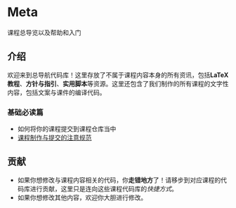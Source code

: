 # Meta
课程总导览以及帮助和入门

## 介绍

欢迎来到总导航代码库！这里存放了不属于课程内容本身的所有资讯，包括**LaTeX教程**、**方针与指引**、**实用脚本**等资源。这里还包含了我们制作的所有课程的文字性内容，包括文案与课件的编译代码。

### 基础必读篇
* 如何将你的课程提交到课程仓库当中
* [课程制作与提交的注意规范](Guideline/Course.md)

## 贡献

* 如果你想修改与课程内容相关的代码，你**走错地方**了！请移步到对应课程的代码库进行贡献，这里只是连向这些课程代码库的*快捷方式*。
* 如果你想修改其他内容，欢迎你大胆进行修改。
